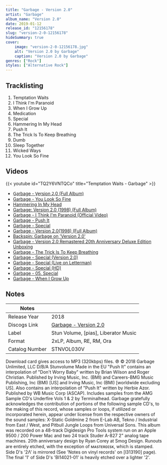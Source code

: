 ```yaml
---
title: "Garbage - Version 2.0"
artist: "Garbage"
album_name: "Version 2.0"
date: 2019-01-12
release_id: "12156178"
slug: "version-2-0-12156178"
hideSummary: true
cover:
    image: "version-2-0-12156178.jpg"
    alt: "Version 2.0 by Garbage"
    caption: "Version 2.0 by Garbage"
genres: ["Rock"]
styles: ["Alternative Rock"]
---
```


## Tracklisting
1. Temptation Waits
2. I Think I'm Paranoid
3. When I Grow Up
4. Medication
5. Special
6. Hammering In My Head
7. Push It
8. The Trick Is To Keep Breathing
9. Dumb
10. Sleep Together
11. Wicked Ways
12. You Look So Fine

## Videos
{{< youtube id="TQ2Y6VNTQCo" title="Temptation Waits - Garbage" >}}
- [G̲a̲rbage - V̲e̲rsion 2̲.0 (Full Album)](https://www.youtube.com/watch?v=sEKFQUlmJ5k)
- [Garbage - You Look So Fine](https://www.youtube.com/watch?v=NyAK7qPeHY0)
- [Hammering In My Head](https://www.youtube.com/watch?v=hdlYA9x8lJc)
- [Garbage: Version 2.0 (1998) (Full Album)](https://www.youtube.com/watch?v=E371Z1meZWI)
- [Garbage - I Think I'm Paranoid (Official Video)](https://www.youtube.com/watch?v=ypr18UmxOas)
- [Garbage - Push It](https://www.youtube.com/watch?v=Pmd3UiNfNkA)
- [Garbage - Special](https://www.youtube.com/watch?v=raRGnueg8Lo)
- [Garbage - Version 2.0(1998) (Full Album)](https://www.youtube.com/watch?v=Bs7o9DVkP3I)
- [Backspin: Garbage on 'Version 2.0'](https://www.youtube.com/watch?v=Ve2_Jt9Fxw4)
- [Garbage - Version 2.0 Remastered 20th Anniversary Deluxe Edition Unboxing](https://www.youtube.com/watch?v=QfxSSPQnUKA)
- [Garbage - The Trick Is To Keep Breathing](https://www.youtube.com/watch?v=GwKtszQ8Ejo)
- [Garbage - Special (Version 2.0)](https://www.youtube.com/watch?v=ku4Wj-YZdrc)
- [Garbage - Special (Live on Letterman)](https://www.youtube.com/watch?v=pISRHOFiVpM)
- [Garbage - Special (HD)](https://www.youtube.com/watch?v=knB1IaaO-6g)
- [Garbage - 05. Special](https://www.youtube.com/watch?v=ZpA92rthzAo)
- [Garbage - When I Grow Up](https://www.youtube.com/watch?v=Je-CPZRwbh8)


## Notes

| Notes          |             |
| ---------------| ----------- |
| Release Year   | 2018 |
| Discogs Link   | [Garbage - Version 2.0](https://www.discogs.com/release/12156178-Garbage-Version-20) |
| Label          | Stun Volume, [pias], Liberator Music |
| Format         | 2xLP, Album, RE, RM, Ora |
| Catalog Number | STNVOL030V |

Download card gives access to MP3 (320kbps) files.  ℗ © 2018 Garbage Unlimited, LLC D/B/A Stunvolume Made in the EU   "Push It" contains an interpolation of "Don't Worry Baby" written by Brian Wilson and Roger Christian. Published by Irving Music, Inc. (BMI) and Careers-BMG Music Publishing, Inc (BMI) [US] and Irving Music, Inc (BMI) [worldwide excluding US]. Also contains an interpolation of "Push It" written by Herbie Azor. Published by WB Music Corp (ASCAP).  Includes samples from the AMG Sample CD's Underfire Vols 1 & 2 by Terminalhead. Garbage gratefully acknowledges the contribution of portions of the following sample CD's, to the making of this record, whose samples or loops, if utilized or incorporated herein, appear under license from the respective owners of the sound samples: X-Static Goldmine 2 from E-Lab AB, Tekno / Industrial from East / West, and Pitbull Jungle Loops from Universal Sons.  This album was recorded on a 48-track Digidesign Pro Tools system run on an Apple 9500 / 200 Power Mac and two 24 track Studer A-827 2" analog tape machines.  20th anniversary design by Ryan Corey at Smog Design.  Runouts are entirely etched, with the exception of ᴍᴀsᴛᴇʀᴅɪsᴋ, which is stamped. Side D's '2Λ' is mirrored (See 'Notes on vinyl records' on [l313190] page). The final '1' of Side D's 'BI14021-01' is heavily etched over a lighter '2'.

